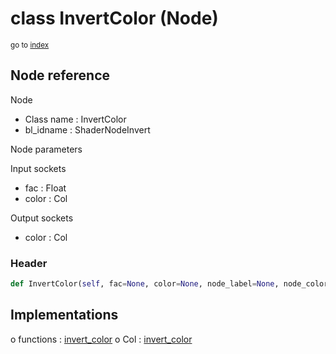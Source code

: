 # class InvertColor (Node)

<sub>go to [index](/docs/index.md)</sub>

## Node reference

Node
 - Class name : InvertColor
 - bl_idname : ShaderNodeInvert

Node parameters

Input sockets
 - fac : Float
 - color : Col

Output sockets
 - color : Col

### Header

``` python
def InvertColor(self, fac=None, color=None, node_label=None, node_color=None):
```

## Implementations

o functions : [invert_color](/docs/Shader_classes/GLOBAL.md#invert_color)
o Col : [invert_color](/docs/Shader_classes/Col.md#invert_color)

